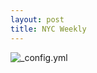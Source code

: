```yaml
---
layout: post
title: NYC Weekly
---
```


![_config.yml](http://googledrive.com/host/0BxOPuM_gK7bqUW85bjZUd1UwTGs/NYCMap2015-01-26.png)

